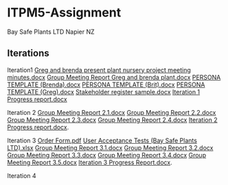 # ITPM5-Assignment
Bay Safe Plants LTD Napier NZ
## Iterations

Iteration1
[Greg and brenda present plant nursery project meeting minutes.docx](https://github.com/brenda-byten/ITPM5-Assigment/files/8782990/Greg.and.brenda.present.plant.nursery.project.meeting.minutes.docx)
[Group Meeting Report Greg and brenda plant.docx](https://github.com/brenda-byten/ITPM5-Assigment/files/8782991/Group.Meeting.Report.Greg.and.brenda.plant.docx)
[PERSONA TEMPLATE (Brenda).docx](https://github.com/brenda-byten/ITPM5-Assigment/files/8782992/PERSONA.TEMPLATE.Brenda.docx)
[PERSONA TEMPLATE (Brit).docx](https://github.com/brenda-byten/ITPM5-Assigment/files/8782993/PERSONA.TEMPLATE.Brit.docx)
[PERSONA TEMPLATE (Greg).docx](https://github.com/brenda-byten/ITPM5-Assigment/files/8782994/PERSONA.TEMPLATE.Greg.docx)
[Stakeholder register sample.docx](https://github.com/brenda-byten/ITPM5-Assigment/files/8782995/Stakeholder.register.sample.docx)
[Iteration 1 Progress report.docx](https://github.com/brenda-byten/ITPM5-Assigment/files/8782996/Iteration.1.Progress.report.docx)

Iteration 2
[Group Meeting Report 2.1.docx](https://github.com/brenda-byten/ITPM5-Assigment/files/8782998/Group.Meeting.Report.2.1.docx)
[Group Meeting Report 2.2.docx](https://github.com/brenda-byten/ITPM5-Assigment/files/8783001/Group.Meeting.Report.2.2.docx)
[Group Meeting Report 2.3.docx](https://github.com/brenda-byten/ITPM5-Assigment/files/8783002/Group.Meeting.Report.2.3.docx)
[Group Meeting Report 2.4.docx](https://github.com/brenda-byten/ITPM5-Assigment/files/8783004/Group.Meeting.Report.2.4.docx)
[Iteration 2 Progress report.docx](https://github.com/brenda-byten/ITPM5-Assigment/files/8783005/Iteration.2.Progress.report.docx).

Iteration 3
[Order Form.pdf](https://github.com/brenda-byten/ITPM5-Assigment/files/8783622/Order.Form.pdf)
[User Acceptance Tests (Bay Safe Plants LTD).xlsx](https://github.com/brenda-byten/ITPM5-Assigment/files/8783674/User.Acceptance.Tests.Bay.Safe.Plants.LTD.xlsx)
[Group Meeting Report 3.1.docx](https://github.com/brenda-byten/ITPM5-Assigment/files/8794942/Group.Meeting.Report.3.1.docx)
[Group Meeting Report 3.2.docx](https://github.com/brenda-byten/ITPM5-Assigment/files/8794943/Group.Meeting.Report.3.2.docx)
[Group Meeting Report 3.3.docx](https://github.com/brenda-byten/ITPM5-Assigment/files/8794944/Group.Meeting.Report.3.3.docx)
[Group Meeting Report 3.4.docx](https://github.com/brenda-byten/ITPM5-Assigment/files/8794945/Group.Meeting.Report.3.4.docx)
[Group Meeting Report 3.5.docx](https://github.com/brenda-byten/ITPM5-Assigment/files/8794946/Group.Meeting.Report.3.5.docx)
[Iteration 3 Progress Report.docx](https://github.com/brenda-byten/ITPM5-Assigment/files/8794947/Iteration.3.Progress.Report.docx).

Iteration 4

